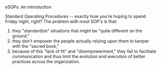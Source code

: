 eSOPs: An introduction

Standard Operating Procedures -- exactly how you're hoping to spend Friday night, right?  The problem with most SOP's is that:
1) they "standardize" situations that might be "quite different on the ground,"
2) they don't empower the people actually relying upon them to tamper with the "sacred book,"
3) because of this "lack of fit" and "disempowerment," they fail to facilitate communication and thus limit the evolution and execution of better practices across the organization.
